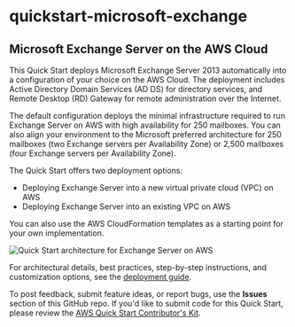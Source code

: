 # quickstart-microsoft-exchange
## Microsoft Exchange Server on the AWS Cloud


This Quick Start deploys Microsoft Exchange Server 2013 automatically into a configuration of your choice on the AWS Cloud. The deployment includes Active Directory Domain Services (AD DS) for directory services, and Remote Desktop (RD) Gateway for remote administration over the Internet.

The default configuration deploys the minimal infrastructure required to run Exchange Server on AWS with high availability for 250 mailboxes. You can also align your environment to the Microsoft preferred architecture for 250 mailboxes (two Exchange servers per Availability Zone) or 2,500 mailboxes (four Exchange servers per Availability Zone).

The Quick Start offers two deployment options:

- Deploying Exchange Server into a new virtual private cloud (VPC) on AWS
- Deploying Exchange Server into an existing VPC on AWS

You can also use the AWS CloudFormation templates as a starting point for your own implementation.

![Quick Start architecture for Exchange Server on AWS](https://d0.awsstatic.com/partner-network/QuickStart/datasheets/exchange-architecture.png)

For architectural details, best practices, step-by-step instructions, and customization options, see the 
[deployment guide](https://fwd.aws/NvamP).

To post feedback, submit feature ideas, or report bugs, use the **Issues** section of this GitHub repo.
If you'd like to submit code for this Quick Start, please review the [AWS Quick Start Contributor's Kit](https://aws-quickstart.github.io/). 

